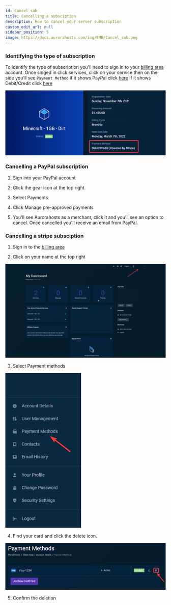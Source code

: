 ```yaml
---
id: Cancel sub
title: Cancelling a subsciption
description: How to cancel your server subscription
custom_edit_url: null
sidebar_position: 5
image: https://docs.aurorahosts.com/img/EMB/Cancel_sub.png
---
```


### Identifying the type of subscription

To identify the type of subscription you'll need to sign in to your [billing area](https://billing.aurorahosts.com) account. Once singed in click services, click on your service then on the side you'll see `Payment Method` if it shows PayPal click [here](#cancelling-a-paypal-subscription) if it shows Debit/Credit click [here](#cancelling-a-stripe-subsciption)

![Payment method](../../images/Billing/Cancellation/1_productinfo.png)

### Cancelling a PayPal subscription

1. Sign into your PayPal account

2. Click the gear icon at the top right.

3. Select Payments

4. Click Manage pre-approved payments

5. You'll see Aurorahosts as a merchant, click it and you'll see an option to cancel. Once cancelled you'll receive an email from PayPal.

### Cancelling a stripe subsciption

1. Sign in to the [billing area](https://billing.aurorahosts.com)

2. Click on your name at the top right

![Name](../../images/Billing/Cancellation/2_home.png)

3. Select Payment methods

![Payment methods](../../images/Billing/Cancellation/3_payment.png)

4. Find your card and click the delete icon.

![Delete card](../../images/Billing/Cancellation/4_delcard.png)

5. Confirm the deletion